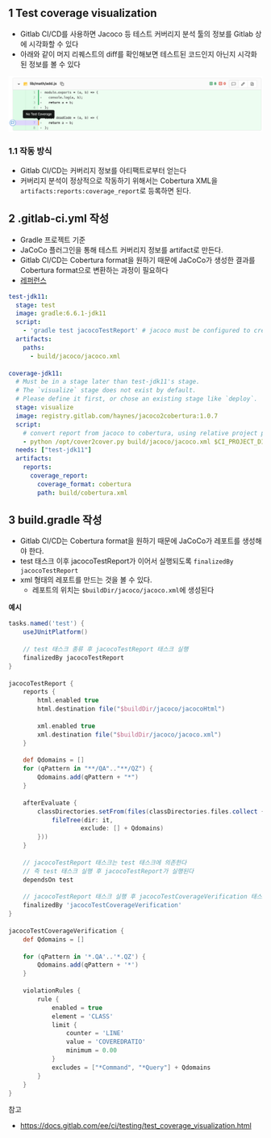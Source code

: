 

##  1 Test coverage visualization

* Gitlab CI/CD를 사용하면 Jacoco 등 테스트 커버리지 분석 툴의 정보를 Gitlab 상에 시각화할 수 있다
* 아래와 같이 머지 리퀘스트의 diff를 확인해보면 테스트된 코드인지 아닌지 시각화된 정보를 볼 수 있다

![test_coverage_visualization_v12_9.png](images/test_coverage_visualization_v12_9.png)

###  1.1 작동 방식

- Gitlab CI/CD는 커버리지 정보를 아티팩트로부터 얻는다
- 커버리지 분석이 정상적으로 작동하기 위해서는 Cobertura XML을 `artifacts:reports:coverage_report`로 등록하면 된다.



##  2 .gitlab-ci.yml 작성

- Gradle 프로젝트 기준
- JaCoCo 플러그인을 통해 테스트 커버리지 정보를 artifact로 만든다.
- Gitlab CI/CD는 Cobertura format을 원하기 때문에 JaCoCo가 생성한 결과를 Cobertura format으로 변환하는 과정이 필요하다
- [레퍼런스](https://docs.gitlab.com/ee/ci/testing/test_coverage_visualization.html#gradle-example)



```yml
test-jdk11:
  stage: test
  image: gradle:6.6.1-jdk11
  script:
    - 'gradle test jacocoTestReport' # jacoco must be configured to create an xml report
  artifacts:
    paths:
      - build/jacoco/jacoco.xml

coverage-jdk11:
  # Must be in a stage later than test-jdk11's stage.
  # The `visualize` stage does not exist by default.
  # Please define it first, or chose an existing stage like `deploy`.
  stage: visualize
  image: registry.gitlab.com/haynes/jacoco2cobertura:1.0.7
  script:
    # convert report from jacoco to cobertura, using relative project path
    - python /opt/cover2cover.py build/jacoco/jacoco.xml $CI_PROJECT_DIR/src/main/java/ > build/cobertura.xml
  needs: ["test-jdk11"]
  artifacts:
    reports:
      coverage_report:
        coverage_format: cobertura
        path: build/cobertura.xml
```



##  3 build.gradle 작성

- Gitlab CI/CD는 Cobertura format을 원하기 때문에 JaCoCo가 레포트를 생성해야 한다.
- test 태스크 이후 jacocoTestReport가 이어서 실행되도록 `finalizedBy jacocoTestReport`
- xml 형태의 레포트를 만드는 것을 볼 수 있다.
  - 레포트의 위치는 `$buildDir/jacoco/jacoco.xml`에 생성된다



**예시**

```groovy
tasks.named('test') {
    useJUnitPlatform()

    // test 태스크 종류 후 jacocoTestReport 태스크 실행
    finalizedBy jacocoTestReport
}

jacocoTestReport {
    reports {
        html.enabled true
        html.destination file("$buildDir/jacoco/jacocoHtml")

        xml.enabled true
        xml.destination file("$buildDir/jacoco/jacoco.xml")
    }

    def Qdomains = []
    for (qPattern in "**/QA".."**/QZ") {
        Qdomains.add(qPattern + "*")
    }

    afterEvaluate {
        classDirectories.setFrom(files(classDirectories.files.collect {
            fileTree(dir: it,
                    exclude: [] + Qdomains)
        }))
    }

    // jacocoTestReport 태스크는 test 태스크에 의존한다
    // 즉 test 태스크 실행 후 jacocoTestReport가 실행된다
    dependsOn test

    // jacocoTestReport 태스크 실행 후 jacocoTestCoverageVerification 태스크가 시행된다
    finalizedBy 'jacocoTestCoverageVerification'
}

jacocoTestCoverageVerification {
    def Qdomains = []

    for (qPattern in '*.QA'..'*.QZ') {
        Qdomains.add(qPattern + '*')
    }

    violationRules {
        rule {
            enabled = true
            element = 'CLASS'
            limit {
                counter = 'LINE'
                value = 'COVEREDRATIO'
                minimum = 0.00
            }
            excludes = ["*Command", "*Query"] + Qdomains
        }
    }
}
```



참고

* https://docs.gitlab.com/ee/ci/testing/test_coverage_visualization.html



